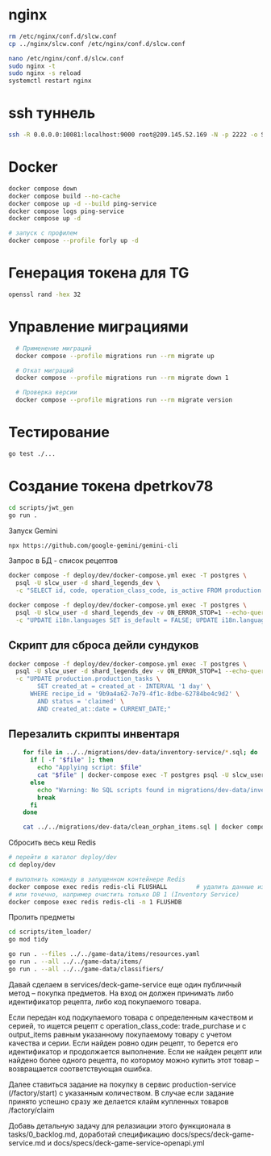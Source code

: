 
# nginx

```bash
rm /etc/nginx/conf.d/slcw.conf
cp ../nginx/slcw.conf /etc/nginx/conf.d/slcw.conf

nano /etc/nginx/conf.d/slcw.conf
sudo nginx -t
sudo nginx -s reload
systemctl restart nginx
```

# ssh туннель 
```bash
ssh -R 0.0.0.0:10081:localhost:9000 root@209.145.52.169 -N -p 2222 -o ServerAliveInterval=10 -o ServerAliveCountMax=5
```

# Docker
```bash
docker compose down
docker compose build --no-cache
docker compose up -d --build ping-service
docker compose logs ping-service
docker compose up -d

# запуск с профилем
docker compose --profile forly up -d
```

# Генерация токена для TG
```bash
openssl rand -hex 32
```

# Управление миграциями
```bash
  # Применение миграций
  docker compose --profile migrations run --rm migrate up

  # Откат миграций  
  docker compose --profile migrations run --rm migrate down 1

  # Проверка версии
  docker compose --profile migrations run --rm migrate version
```

# Тестирование
```bash
go test ./...
```

# Создание токена dpetrkov78
```bash
cd scripts/jwt_gen
go run .
```

Запуск Gemini
```bash
npx https://github.com/google-gemini/gemini-cli
```

Запрос в БД - список рецептов
```bash
docker compose -f deploy/dev/docker-compose.yml exec -T postgres \
  psql -U slcw_user -d shard_legends_dev \
  -c "SELECT id, code, operation_class_code, is_active FROM production.recipes;"
```

```bash
docker compose -f deploy/dev/docker-compose.yml exec -T postgres \
  psql -U slcw_user -d shard_legends_dev -v ON_ERROR_STOP=1 --echo-queries \
  -c "UPDATE i18n.languages SET is_default = FALSE; UPDATE i18n.languages SET is_default = TRUE WHERE code = 'ru';"
```

## Скрипт для сброса дейли сундуков
```bash
docker compose -f deploy/dev/docker-compose.yml exec -T postgres \
  psql -U slcw_user -d shard_legends_dev -v ON_ERROR_STOP=1 --echo-queries \
  -c "UPDATE production.production_tasks \
        SET created_at = created_at - INTERVAL '1 day' \
      WHERE recipe_id = '9b9a4a62-7e79-4f1c-8dbe-62784be4c9d2' \
        AND status = 'claimed' \
        AND created_at::date = CURRENT_DATE;"
```

## Перезалить скрипты инвентаря
```bash
    for file in ../../migrations/dev-data/inventory-service/*.sql; do
      if [ -f "$file" ]; then
        echo "Applying script: $file"
        cat "$file" | docker-compose exec -T postgres psql -U slcw_user -d shard_legends_dev
      else
        echo "Warning: No SQL scripts found in migrations/dev-data/inventory-service/"
        break
      fi
    done
```

``` bash
    cat ../../migrations/dev-data/clean_orphan_items.sql | docker compose exec -T postgres psql -U slcw_user -d shard_legends_dev
```

Сбросить весь кеш Redis
```bash
# перейти в каталог deploy/dev
cd deploy/dev

# выполнить команду в запущенном контейнере Redis
docker compose exec redis redis-cli FLUSHALL        # удалить данные из всех БД
# или точечно, например очистить только DB 1 (Inventory Service)
docker compose exec redis redis-cli -n 1 FLUSHDB
```

Пролить предметы
```bash
cd scripts/item_loader/
go mod tidy  

go run . --files ../../game-data/items/resources.yaml
go run . --all ../../game-data/items/
go run . --all ../../game-data/classifiers/
```



Давай сделаем в services/deck-game-service еще один публичный метод – покупка предметов. На вход он должен принимать  либо идентификатор рецепта, либо код покупаемого товара.

Если передан код подкупаемого товара с определенным качеством и серией, то ищется рецепт с operation_class_code: trade_purchase и с output_items равным указанному покупаемому товару с учетом качества и серии. Если найден ровно один рецепт, то берется его идентификатор и продолжается выполнение. Если не найден рецепт или найдено более одного рецепта, по котормоу можно купить этот товар – возвращается соответствующая ошибка.

Далее ставиться задание на покупку в сервис production-service (/factory/start) c  указанным количеством. В случае если задание принято успешно сразу же делается клайм купленных товаров /factory/claim 

Добавь детальную задачу для релазиации этого функционала в tasks/0_backlog.md, доработай спецификацию docs/specs/deck-game-service.md и docs/specs/deck-game-service-openapi.yml
